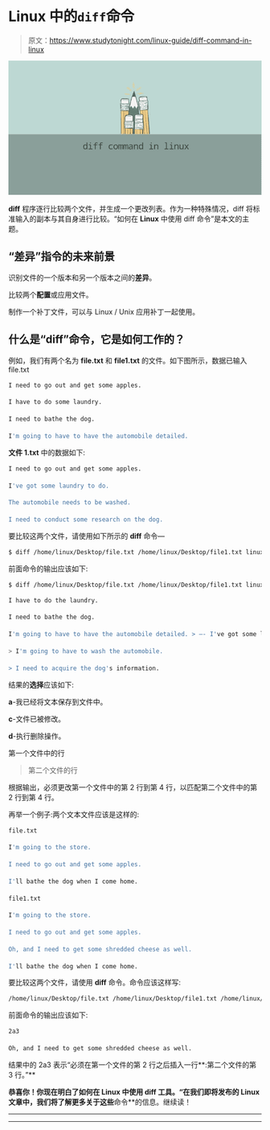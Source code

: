 # Linux 中的`diff`命令

> 原文：<https://www.studytonight.com/linux-guide/diff-command-in-linux>

![Diff](img/c0015da38b2d0b84933570a0983fcd1f.png)

**diff** 程序逐行比较两个文件，并生成一个更改列表。作为一种特殊情况，diff 将标准输入的副本与其自身进行比较。“如何在 **Linux** 中使用 diff 命令”是本文的主题。

## “差异”指令的未来前景

识别文件的一个版本和另一个版本之间的**差异**。

比较两个**配置**或应用文件。

制作一个补丁文件，可以与 Linux / Unix 应用补丁一起使用。

## 什么是“diff”命令，它是如何工作的？

例如，我们有两个名为 **file.txt** 和 **file1.txt** 的文件。如下图所示，数据已输入 file.txt

```sh
I need to go out and get some apples.

I have to do some laundry.

I need to bathe the dog.

I'm going to have to have the automobile detailed.
```

**文件 1.txt** 中的数据如下:

```sh
I need to go out and get some apples.

I've got some laundry to do.

The automobile needs to be washed.

I need to conduct some research on the dog.
```

要比较这两个文件，请使用如下所示的 **diff** 命令—

```sh
$ diff /home/linux/Desktop/file.txt /home/linux/Desktop/file1.txt linux@linux
```

前面命令的输出应该如下:

```sh
$ diff /home/linux/Desktop/file.txt /home/linux/Desktop/file1.txt linux@linux
```

```sh
I have to do the laundry.

I need to bathe the dog.

I'm going to have to have the automobile detailed. > —- I've got some laundry to do.

> I'm going to have to wash the automobile.

> I need to acquire the dog's information.
```

结果的**选择**应该如下:

**a**-我已经将文本保存到文件中。

**c**-文件已被修改。

**d**-执行删除操作。

第一个文件中的行

>第二个文件的行

根据输出，必须更改第一个文件中的第 2 行到第 4 行，以匹配第二个文件中的第 2 行到第 4 行。

再举一个例子:两个文本文件应该是这样的:

```sh
file.txt

I'm going to the store.

I need to go out and get some apples.

I'll bathe the dog when I come home.

file1.txt

I'm going to the store.

I need to go out and get some apples.

Oh, and I need to get some shredded cheese as well.

I'll bathe the dog when I come home.
```

要比较这两个文件，请使用 **diff** 命令。命令应该这样写:

```sh
/home/linux/Desktop/file.txt /home/linux/Desktop/file1.txt /home/linux/Desktop/file2.txt /home/linux/Desktop/file2.txt /home/linux/Desktop/
```

前面命令的输出应该如下:

```sh
2a3

Oh, and I need to get some shredded cheese as well.
```

结果中的 2a3 表示“必须在第一个文件的第 2 行之后插入一行**:第二个文件的第 3 行。”**

 **恭喜你！你现在明白了如何在 Linux 中使用 diff 工具。“在我们即将发布的 Linux 文章中，我们将了解更多关于这些**命令**的信息。继续读！

* * *

* * ***